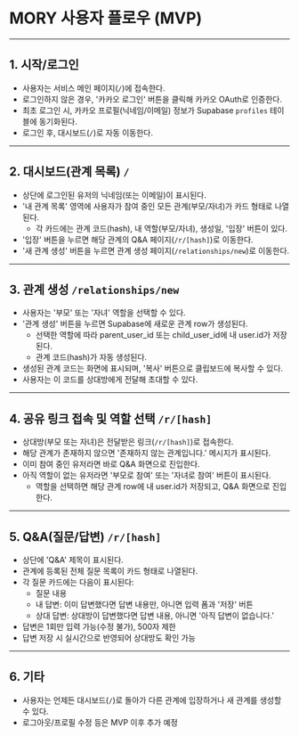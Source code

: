 # MORY 사용자 플로우 (MVP)

---

## 1. 시작/로그인
- 사용자는 서비스 메인 페이지(`/`)에 접속한다.
- 로그인하지 않은 경우, '카카오 로그인' 버튼을 클릭해 카카오 OAuth로 인증한다.
- 최초 로그인 시, 카카오 프로필(닉네임/이메일) 정보가 Supabase `profiles` 테이블에 동기화된다.
- 로그인 후, 대시보드(`/`)로 자동 이동한다.

---

## 2. 대시보드(관계 목록) `/`
- 상단에 로그인된 유저의 닉네임(또는 이메일)이 표시된다.
- '내 관계 목록' 영역에 사용자가 참여 중인 모든 관계(부모/자녀)가 카드 형태로 나열된다.
  - 각 카드에는 관계 코드(hash), 내 역할(부모/자녀), 생성일, '입장' 버튼이 있다.
- '입장' 버튼을 누르면 해당 관계의 Q&A 페이지(`/r/[hash]`)로 이동한다.
- '새 관계 생성' 버튼을 누르면 관계 생성 페이지(`/relationships/new`)로 이동한다.

---

## 3. 관계 생성 `/relationships/new`
- 사용자는 '부모' 또는 '자녀' 역할을 선택할 수 있다.
- '관계 생성' 버튼을 누르면 Supabase에 새로운 관계 row가 생성된다.
  - 선택한 역할에 따라 parent_user_id 또는 child_user_id에 내 user.id가 저장된다.
  - 관계 코드(hash)가 자동 생성된다.
- 생성된 관계 코드는 화면에 표시되며, '복사' 버튼으로 클립보드에 복사할 수 있다.
- 사용자는 이 코드를 상대방에게 전달해 초대할 수 있다.

---

## 4. 공유 링크 접속 및 역할 선택 `/r/[hash]`
- 상대방(부모 또는 자녀)은 전달받은 링크(`/r/[hash]`)로 접속한다.
- 해당 관계가 존재하지 않으면 '존재하지 않는 관계입니다.' 메시지가 표시된다.
- 이미 참여 중인 유저라면 바로 Q&A 화면으로 진입한다.
- 아직 역할이 없는 유저라면 '부모로 참여' 또는 '자녀로 참여' 버튼이 표시된다.
  - 역할을 선택하면 해당 관계 row에 내 user.id가 저장되고, Q&A 화면으로 진입한다.

---

## 5. Q&A(질문/답변) `/r/[hash]`
- 상단에 'Q&A' 제목이 표시된다.
- 관계에 등록된 전체 질문 목록이 카드 형태로 나열된다.
- 각 질문 카드에는 다음이 표시된다:
  - 질문 내용
  - 내 답변: 이미 답변했다면 답변 내용만, 아니면 입력 폼과 '저장' 버튼
  - 상대 답변: 상대방이 답변했다면 답변 내용, 아니면 '아직 답변이 없습니다.'
- 답변은 1회만 입력 가능(수정 불가), 500자 제한
- 답변 저장 시 실시간으로 반영되어 상대방도 확인 가능

---

## 6. 기타
- 사용자는 언제든 대시보드(`/`)로 돌아가 다른 관계에 입장하거나 새 관계를 생성할 수 있다.
- 로그아웃/프로필 수정 등은 MVP 이후 추가 예정
